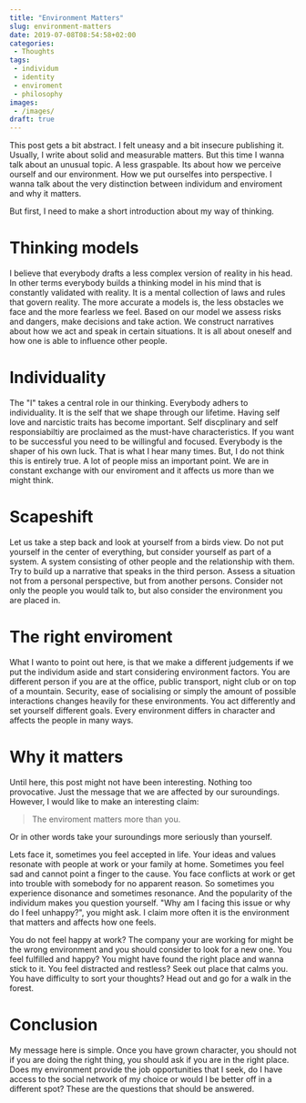 ```yaml
---
title: "Environment Matters"
slug: environment-matters
date: 2019-07-08T08:54:58+02:00
categories:
 - Thoughts 
tags:
 - individum
 - identity
 - enviroment
 - philosophy 
images:
 - /images/
draft: true
---
```


This post gets a bit abstract.
I felt uneasy and a bit insecure publishing it. 
Usually, I write about solid and measurable matters.
But this time I wanna talk about an unusual topic.
A less graspable.
Its about how we perceive ourself and our environment.
How we put ourselfes into perspective.
I wanna talk about the very distinction between individum and enviroment and why it matters. 

But first, I need to make a short introduction about my way of thinking.

# Thinking models

I believe that everybody drafts a less complex version of reality in his head.
In other terms everybody builds a thinking model in his mind that is constantly validated with reality.
It is a mental collection of laws and rules that govern reality.
The more accurate a models is, the less obstacles we face and the more fearless we feel.
Based on our model we assess risks and dangers, make decisions and take action.
We construct narratives about how we act and speak in certain situations.
It is all about oneself and how one is able to influence other people.

# Individuality

The "I" takes a central role in our thinking.
Everybody adhers to individuality.
It is the self that we shape through our lifetime.
Having self love and narcistic traits has become important.
Self discplinary and self responsiabiltiy are proclaimed as the must-have characteristics.
If you want to be successful you need to be willingful and focused.
Everybody is the shaper of his own luck.
That is what I hear many times.
But, I do not think this is entirely true.
A lot of people miss an important point.
We are in constant exchange with our enviroment and it affects us more than we might think.

# Scapeshift

Let us take a step back and look at yourself from a birds view.
Do not put yourself in the center of everything, but consider yourself as part of a system.
A system consisting of other people and the relationship with them. 
Try to build up a narrative that speaks in the third person.
Assess a situation not from a personal perspective, but from another persons.
Consider not only the people you would talk to, but also consider the environment you are placed in.

# The right enviroment

What I wanto to point out here, is that we make a different judgements if we put the individum aside and start considering environment factors.
You are different person if you are at the office, public transport, night club or on top of a mountain.
Security, ease of socialising or simply the amount of possible interactions changes heavily for these environments.
You act differently and set yourself different goals.
Every environment differs in character and affects the people in many ways.

# Why it matters

Until here, this post might not have been interesting.
Nothing too provocative.
Just the message that we are affected by our suroundings.
However, I would like to make an interesting claim:

> The enviroment matters more than you.

Or in other words take your suroundings more seriously than yourself.

Lets face it, sometimes you feel accepted in life.
Your ideas and values resonate with people at work or your family at home.
Sometimes you feel sad and cannot point a finger to the cause.
You face conflicts at work or get into trouble with somebody for no apparent reason.
So sometimes you experience disonance and sometimes resonance.
And the popularity of the individum makes you question yourself.
"Why am I facing this issue or why do I feel unhappy?", you might ask.
I claim more often it is the environment that matters and affects how one feels.

You do not feel happy at work? The company your are working for might be the wrong environment and you should consider to look for a new one.
You feel fulfilled and happy? You might have found the right place and wanna stick to it.
You feel distracted and restless? Seek out place that calms you.
You have difficulty to sort your thoughts? Head out and go for a walk in the forest.

# Conclusion

My message here is simple. Once you have grown character, you should not if you are doing the right thing, you should ask if you are in the right place.
Does my environment provide the job opportunities that I seek, do I have access to the social network of my choice or would I be better off in a different spot? These are the questions that should be answered.
